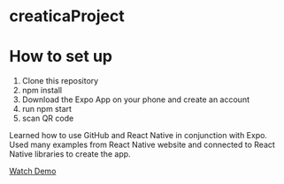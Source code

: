 # creaticaProject
# How to set up
1. Clone this repository
2. npm install 
3. Download the Expo App on your phone and create an account
4. run npm start 
5. scan QR code

Learned how to use GitHub and React Native in conjunction with Expo. Used many examples from React Native website and connected to React Native libraries to create the app.

[Watch Demo](https://drive.google.com/drive/folders/1tZWCVnpYWc6rkYLS1ubo4PWPPqFc4AzJ?usp=sharing)
